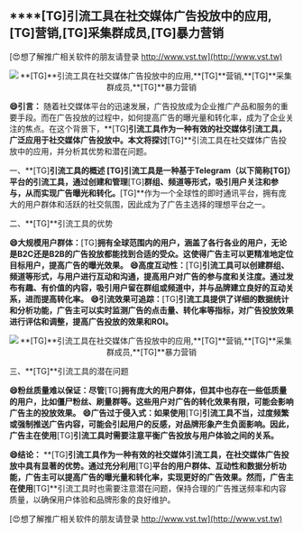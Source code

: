 ## ****[TG]**引流工具在社交媒体广告投放中的应用,**[TG]**营销,**[TG]**采集群成员,**[TG]**暴力营销**

[😍想了解推广相关软件的朋友请登录 http://www.vst.tw](http://www.vst.tw)

 <center><img src="https://vst.tw/MP4/tuiguang/png/1.png" alt="**[TG]**引流工具在社交媒体广告投放中的应用,**[TG]**营销,**[TG]**采集群成员,**[TG]**暴力营销"></center>

**😄引言：**
随着社交媒体平台的迅速发展，广告投放成为企业推广产品和服务的重要手段。而在广告投放的过程中，如何提高广告的曝光量和转化率，成为了企业关注的焦点。在这个背景下，**[TG]**引流工具作为一种有效的社交媒体引流工具，广泛应用于社交媒体广告投放中。本文将探讨**[TG]**引流工具在社交媒体广告投放中的应用，并分析其优势和潜在问题。

一、**[TG]**引流工具的概述
**[TG]**引流工具是一种基于Telegram（以下简称**[TG]**）平台的引流工具，通过创建和管理**[TG]**群组、频道等形式，吸引用户关注和参与，从而实现广告曝光和转化。**[TG]**作为一个全球性的即时通讯平台，拥有庞大的用户群体和活跃的社交氛围，因此成为了广告主选择的理想平台之一。

二、**[TG]**引流工具的优势

**😄大规模用户群体：**[TG]**拥有全球范围内的用户，涵盖了各行各业的用户，无论是B2C还是B2B的广告投放都能找到合适的受众。这使得广告主可以更精准地定位目标用户，提高广告的曝光效果。**
**😄高度互动性：**[TG]**引流工具可以创建群组、频道等形式，与用户进行互动和沟通，提高用户对广告的参与度和关注度。通过发布有趣、有价值的内容，吸引用户留在群组或频道中，并与品牌建立良好的互动关系，进而提高转化率。**
**😄引流效果可追踪：**[TG]**引流工具提供了详细的数据统计和分析功能，广告主可以实时监测广告的点击量、转化率等指标，对广告投放效果进行评估和调整，提高广告投放的效果和ROI。**

 <center><img src="https://vst.tw/MP4/tuiguang/png/0.png" alt="**[TG]**引流工具在社交媒体广告投放中的应用,**[TG]**营销,**[TG]**采集群成员,**[TG]**暴力营销"></center>

三、**[TG]**引流工具的潜在问题

**😄粉丝质量难以保证：尽管**[TG]**拥有庞大的用户群体，但其中也存在一些低质量的用户，比如僵尸粉丝、刷量群等。这些用户对广告的转化效果有限，可能会影响广告主的投放效果。**
**😄广告过于侵入式：如果使用**[TG]**引流工具不当，过度频繁或强制推送广告内容，可能会引起用户的反感，对品牌形象产生负面影响。因此，广告主在使用**[TG]**引流工具时需要注意平衡广告投放与用户体验之间的关系。**

**😄结论：**
**[TG]**引流工具作为一种有效的社交媒体引流工具，在社交媒体广告投放中具有显著的优势。通过充分利用**[TG]**平台的用户群体、互动性和数据分析功能，广告主可以提高广告的曝光量和转化率，实现更好的广告效果。然而，广告主在使用**[TG]**引流工具时也需要注意潜在问题，保持合理的广告推送频率和内容质量，以确保用户体验和品牌形象的良好维护。

[😍想了解推广相关软件的朋友请登录 http://www.vst.tw](http://www.vst.tw)



